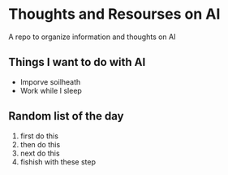 # Thoughts and Resourses on AI
A repo to organize information and thoughts on AI
## Things I want to do with AI
* Imporve soilheath
* Work while I sleep

## Random list of the day
1. first do this
2. then do this
3. next do this
4. fishish with these step